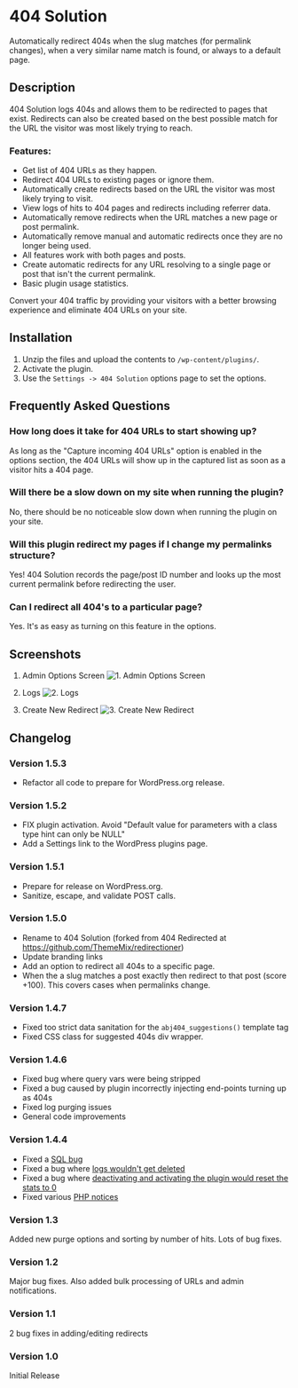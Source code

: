 # 404 Solution #

Automatically redirect 404s when the slug matches (for permalink changes), when a very similar name match is found, or always to a default page.

## Description ##

404 Solution logs 404s and allows them to be redirected to pages that exist. Redirects can also be created based on the best possible match for the URL the visitor was most likely trying to reach.

### Features: ###

* Get list of 404 URLs as they happen.
* Redirect 404 URLs to existing pages or ignore them.
* Automatically create redirects based on the URL the visitor was most likely trying to visit.
* View logs of hits to 404 pages and redirects including referrer data.
* Automatically remove redirects when the URL matches a new page or post permalink.
* Automatically remove manual and automatic redirects once they are no longer being used.
* All features work with both pages and posts.
* Create automatic redirects for any URL resolving to a single page or post that isn't the current permalink.
* Basic plugin usage statistics.

Convert your 404 traffic by providing your visitors with a better browsing experience and eliminate 404 URLs on your site.

## Installation ##

1. Unzip the files and upload the contents to `/wp-content/plugins/`.
2. Activate the plugin.
3. Use the `Settings -> 404 Solution` options page to set the options.

## Frequently Asked Questions ##

### How long does it take for 404 URLs to start showing up? ###

As long as the "Capture incoming 404 URLs" option is enabled in the options section, the 404 URLs will show up in the captured list as soon as a visitor hits a 404 page.

### Will there be a slow down on my site when running the plugin? ###

No, there should be no noticeable slow down when running the plugin on your site.

### Will this plugin redirect my pages if I change my permalinks structure? ###

Yes! 404 Solution records the page/post ID number and looks up the most current permalink before redirecting the user.

### Can I redirect all 404's to a particular page? ###

Yes. It's as easy as turning on this feature in the options.

## Screenshots ##

1. Admin Options Screen
![1. Admin Options Screen](https://ps.w.org/404-redirected/trunk/screenshot-1.png)

2. Logs
![2. Logs](https://ps.w.org/404-redirected/trunk/screenshot-2.png)

3. Create New Redirect
![3. Create New Redirect](https://ps.w.org/404-redirected/trunk/screenshot-3.png)


## Changelog ##

### Version 1.5.3 ###
* Refactor all code to prepare for WordPress.org release.

### Version 1.5.2 ###
* FIX plugin activation. Avoid "Default value for parameters with a class type hint can only be NULL"
* Add a Settings link to the WordPress plugins page.

### Version 1.5.1 ###
* Prepare for release on WordPress.org.
* Sanitize, escape, and validate POST calls.

### Version 1.5.0 ###
* Rename to 404 Solution (forked from 404 Redirected at https://github.com/ThemeMix/redirectioner)
* Update branding links
* Add an option to redirect all 404s to a specific page.
* When the a slug matches a post exactly then redirect to that post (score +100). This covers cases when permalinks change.

### Version 1.4.7 ###
* Fixed too strict data sanitation for the `abj404_suggestions()` template tag
* Fixed CSS class for suggested 404s div wrapper.

### Version 1.4.6 ###
* Fixed bug where query vars were being stripped
* Fixed a bug caused by plugin incorrectly injecting end-points turning up as 404s
* Fixed log purging issues
* General code improvements

### Version 1.4.4 ###
* Fixed a [SQL bug](https://github.com/defries/404-redirected/issues/7)
* Fixed a bug where [logs wouldn't get deleted](https://github.com/defries/404-redirected/issues/8)
* Fixed a bug where [deactivating and activating the plugin would reset the stats to 0](https://github.com/defries/404-redirected/issues/9)
* Fixed various [PHP notices](https://github.com/defries/404-redirected/issues/10)

### Version 1.3 ###

Added new purge options and sorting by number of hits. Lots of bug fixes.

### Version 1.2 ###

Major bug fixes. Also added bulk processing of URLs and admin notifications.

### Version 1.1 ###

2 bug fixes in adding/editing redirects

### Version 1.0 ###

Initial Release
